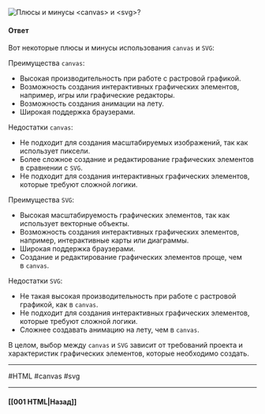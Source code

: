 ![Плюсы и минусы `<canvas>` и `<svg>`?](https://youtu.be/rWEsjNWBoIE?t=443)

#### Ответ

Вот некоторые плюсы и минусы использования `canvas` и `SVG`:

Преимущества `canvas`:
- Высокая производительность при работе с растровой графикой.
- Возможность создания интерактивных графических элементов, например, игры или графические редакторы.
- Возможность создания анимации на лету.
- Широкая поддержка браузерами.

Недостатки `canvas`:
- Не подходит для создания масштабируемых изображений, так как использует пиксели.
- Более сложное создание и редактирование графических элементов в сравнении с `SVG`.
- Не подходит для создания интерактивных графических элементов, которые требуют сложной логики.

Преимущества `SVG`:
- Высокая масштабируемость графических элементов, так как использует векторные объекты.
- Возможность создания интерактивных графических элементов, например, интерактивные карты или диаграммы.
- Широкая поддержка браузерами.
- Создание и редактирование графических элементов проще, чем в `canvas`.

Недостатки `SVG`:
- Не такая высокая производительность при работе с растровой графикой, как в `canvas`.
- Не подходит для создания интерактивных графических элементов, которые требуют сложной логики.
- Сложнее создавать анимацию на лету, чем в `canvas`.

В целом, выбор между `canvas` и `SVG` зависит от требований проекта и характеристик графических элементов, которые необходимо создать.

___
#HTML #canvas #svg

___

#### [[001 HTML|Назад]]